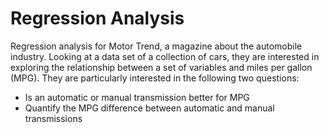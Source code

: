 # Regression Analysis

Regression analysis for Motor Trend, a magazine about the automobile industry. Looking at a data set of a collection of cars, they are interested in exploring the relationship between a set of variables and miles per gallon (MPG). They are particularly interested in the following two questions:

* Is an automatic or manual transmission better for MPG 
* Quantify the MPG difference between automatic and manual transmissions 

